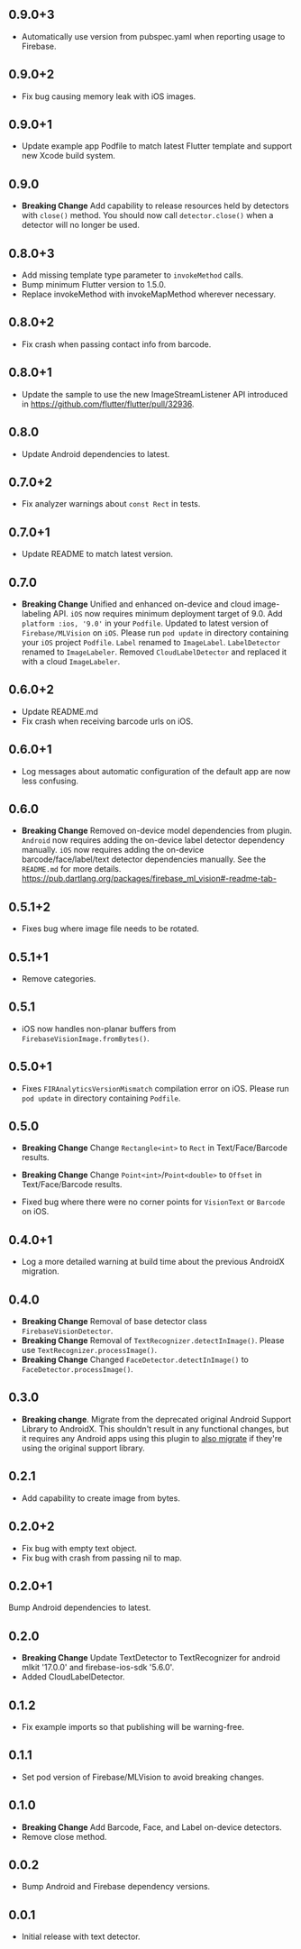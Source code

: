 ## 0.9.0+3

* Automatically use version from pubspec.yaml when reporting usage to Firebase.

## 0.9.0+2

* Fix bug causing memory leak with iOS images.

## 0.9.0+1

* Update example app Podfile to match latest Flutter template and support new Xcode build system.

## 0.9.0

* **Breaking Change** Add capability to release resources held by detectors with `close()` method.
You should now call `detector.close()` when a detector will no longer be used.

## 0.8.0+3

* Add missing template type parameter to `invokeMethod` calls.
* Bump minimum Flutter version to 1.5.0.
* Replace invokeMethod with invokeMapMethod wherever necessary.

## 0.8.0+2

* Fix crash when passing contact info from barcode.

## 0.8.0+1

* Update the sample to use the new ImageStreamListener API introduced in https://github.com/flutter/flutter/pull/32936.

## 0.8.0

* Update Android dependencies to latest.

## 0.7.0+2

* Fix analyzer warnings about `const Rect` in tests.

## 0.7.0+1

* Update README to match latest version.

## 0.7.0

* **Breaking Change** Unified and enhanced on-device and cloud image-labeling API.
  `iOS` now requires minimum deployment target of 9.0. Add `platform :ios, '9.0'` in your `Podfile`.
  Updated to latest version of `Firebase/MLVision` on `iOS`. Please run `pod update` in directory containing your `iOS` project `Podfile`.
  `Label` renamed to `ImageLabel`.
  `LabelDetector` renamed to `ImageLabeler`.
  Removed `CloudLabelDetector` and replaced it with a cloud `ImageLabeler`.

## 0.6.0+2

* Update README.md
* Fix crash when receiving barcode urls on iOS.

## 0.6.0+1

* Log messages about automatic configuration of the default app are now less confusing.

## 0.6.0

* **Breaking Change** Removed on-device model dependencies from plugin.
  `Android` now requires adding the on-device label detector dependency manually.
  `iOS` now requires adding the on-device barcode/face/label/text detector dependencies manually.
  See the `README.md` for more details. https://pub.dartlang.org/packages/firebase_ml_vision#-readme-tab-

## 0.5.1+2

* Fixes bug where image file needs to be rotated.

## 0.5.1+1

* Remove categories.

## 0.5.1

* iOS now handles non-planar buffers from `FirebaseVisionImage.fromBytes()`.

## 0.5.0+1

* Fixes `FIRAnalyticsVersionMismatch` compilation error on iOS. Please run `pod update` in directory
  containing `Podfile`.

## 0.5.0

* **Breaking Change** Change `Rectangle<int>` to `Rect` in Text/Face/Barcode results.
* **Breaking Change** Change `Point<int>`/`Point<double>` to `Offset` in Text/Face/Barcode results.

* Fixed bug where there were no corner points for `VisionText` or `Barcode` on iOS.

## 0.4.0+1

* Log a more detailed warning at build time about the previous AndroidX
  migration.

## 0.4.0

* **Breaking Change** Removal of base detector class `FirebaseVisionDetector`.
* **Breaking Change** Removal of `TextRecognizer.detectInImage()`. Please use
  `TextRecognizer.processImage()`.
* **Breaking Change** Changed `FaceDetector.detectInImage()` to `FaceDetector.processImage()`.

## 0.3.0

* **Breaking change**. Migrate from the deprecated original Android Support
  Library to AndroidX. This shouldn't result in any functional changes, but it
  requires any Android apps using this plugin to [also
  migrate](https://developer.android.com/jetpack/androidx/migrate) if they're
  using the original support library.

## 0.2.1

* Add capability to create image from bytes.

## 0.2.0+2

* Fix bug with empty text object.
* Fix bug with crash from passing nil to map.

## 0.2.0+1

Bump Android dependencies to latest.

## 0.2.0

* **Breaking Change** Update TextDetector to TextRecognizer for android mlkit '17.0.0' and
firebase-ios-sdk '5.6.0'.
* Added CloudLabelDetector.

## 0.1.2

* Fix example imports so that publishing will be warning-free.

## 0.1.1

* Set pod version of Firebase/MLVision to avoid breaking changes.

## 0.1.0

* **Breaking Change** Add Barcode, Face, and Label on-device detectors.
* Remove close method.

## 0.0.2

* Bump Android and Firebase dependency versions.

## 0.0.1

* Initial release with text detector.

